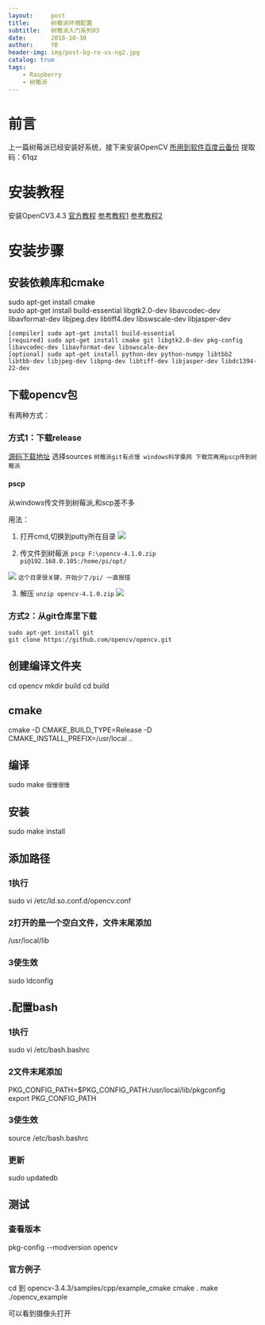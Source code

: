 ```yaml
---
layout:     post
title:      树莓派环境配置
subtitle:   树莓派入门系列03
date:       2018-10-30
author:     YB
header-img: img/post-bg-re-vs-ng2.jpg
catalog: true
tags:
    - Raspberry
    - 树莓派
---
```


# 前言
上一篇树莓派已经安装好系统，接下来安装OpenCV
[所用到软件百度云备份](https://pan.baidu.com/s/1ha2II2KaIqmItN3fUXtAqA)
提取码：61qz

# 安装教程
安装OpenCV3.4.3
[官方教程](https://docs.opencv.org/3.4.3/d2/de6/tutorial_py_setup_in_ubuntu.html)
[参考教程1](https://blog.csdn.net/cocoaqin/article/details/78163171)
[参考教程2](https://blog.csdn.net/ksws0292756/article/details/79511170)

# 安装步骤

## 安装依赖库和cmake
sudo apt-get install cmake  
sudo apt-get install build-essential libgtk2.0-dev libavcodec-dev libavformat-dev libjpeg.dev libtiff4.dev libswscale-dev libjasper-dev

```
[compiler] sudo apt-get install build-essential
[required] sudo apt-get install cmake git libgtk2.0-dev pkg-config libavcodec-dev libavformat-dev libswscale-dev
[optional] sudo apt-get install python-dev python-numpy libtbb2 libtbb-dev libjpeg-dev libpng-dev libtiff-dev libjasper-dev libdc1394-22-dev
```


## 下载opencv包
有两种方式：
### 方式1：下载release
[源码下载地址](https://opencv.org/releases.html) 选择sources 
`树莓派git有点慢 windows科学桑网 下载完再用pscp传到树莓派`
#### pscp
从windows传文件到树莓派,和scp差不多

用法：
1. 打开cmd,切换到putty所在目录
![](_v_images/20190416122426732_141.png)

2. 传文件到树莓派
`pscp F:\opencv-4.1.0.zip pi@192.168.0.105:/home/pi/opt/`

![](_v_images/20190416122822724_28096.png)
`这个目录很关键，开始少了/pi/ 一直报错`

3. 解压
`unzip opencv-4.1.0.zip`
![](_v_images/20190416123131898_10032.png)

### 方式2：从git仓库里下载
```
sudo apt-get install git
git clone https://github.com/opencv/opencv.git
```


## 创建编译文件夹
cd opencv
mkdir build
cd build

##  cmake
cmake -D CMAKE_BUILD_TYPE=Release -D CMAKE_INSTALL_PREFIX=/usr/local ..

## 编译
sudo make
`很慢很慢`

## 安装
sudo make install

## 添加路径
### 1执行
sudo vi /etc/ld.so.conf.d/opencv.conf 

### 2打开的是一个空白文件，文件末尾添加
/usr/local/lib  

### 3使生效
sudo ldconfig

## .配置bash

### 1执行
sudo vi /etc/bash.bashrc  

### 2文件末尾添加
PKG_CONFIG_PATH=$PKG_CONFIG_PATH:/usr/local/lib/pkgconfig  
export PKG_CONFIG_PATH  

### 3使生效
source /etc/bash.bashrc

### 更新
sudo updatedb  

## 测试
### 查看版本
pkg-config --modversion opencv

### 官方例子
cd 到 opencv-3.4.3/samples/cpp/example_cmake
cmake .
make
./opencv_example

可以看到摄像头打开